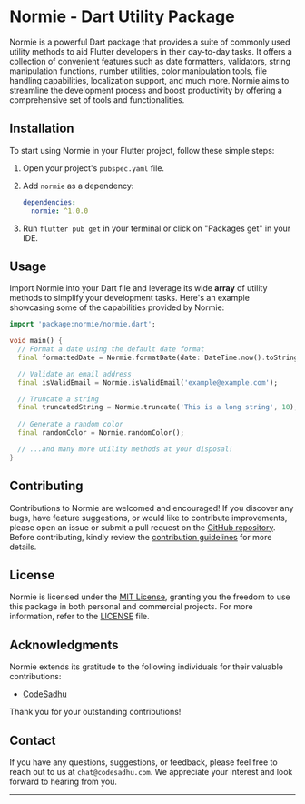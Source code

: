 # Normie - Dart Utility Package

Normie is a powerful Dart package that provides a suite of commonly used utility methods to aid Flutter developers in their day-to-day tasks. It offers a collection of convenient features such as date formatters, validators, string manipulation functions, number utilities, color manipulation tools, file handling capabilities, localization support, and much more. Normie aims to streamline the development process and boost productivity by offering a comprehensive set of tools and functionalities.

## Installation

To start using Normie in your Flutter project, follow these simple steps:

1. Open your project's `pubspec.yaml` file.
2. Add `normie` as a dependency:

   ```yaml
   dependencies:
     normie: ^1.0.0
   ```

3. Run `flutter pub get` in your terminal or click on "Packages get" in your IDE.

## Usage

Import Normie into your Dart file and leverage its wide **array** of utility methods to simplify your development tasks. Here's an example showcasing some of the capabilities provided by Normie:

```dart
import 'package:normie/normie.dart';

void main() {
  // Format a date using the default date format
  final formattedDate = Normie.formatDate(date: DateTime.now().toString());

  // Validate an email address
  final isValidEmail = Normie.isValidEmail('example@example.com');

  // Truncate a string
  final truncatedString = Normie.truncate('This is a long string', 10);
  
  // Generate a random color
  final randomColor = Normie.randomColor();

  // ...and many more utility methods at your disposal!
}
```

<!-- For a complete list of available methods and their usage, refer to the [API documentation](https://example.com/normie-docs). -->

## Contributing

Contributions to Normie are welcomed and encouraged! If you discover any bugs, have feature suggestions, or would like to contribute improvements, please open an issue or submit a pull request on the [GitHub repository](https://github.com/CodeSadhu/normie). Before contributing, kindly review the [contribution guidelines](https://github.com/CodeSadhu/normie/blob/main/CONTRIBUTING.md) for more details.

## License

Normie is licensed under the [MIT License](https://opensource.org/licenses/MIT), granting you the freedom to use this package in both personal and commercial projects. For more information, refer to the [LICENSE](https://example.com/normie-license) file.

## Acknowledgments

Normie extends its gratitude to the following individuals for their valuable contributions:

- [CodeSadhu](https://github.com/CodeSadhu)

Thank you for your outstanding contributions!

## Contact

If you have any questions, suggestions, or feedback, please feel free to reach out to us at `chat@codesadhu.com`. We appreciate your interest and look forward to hearing from you.

---


